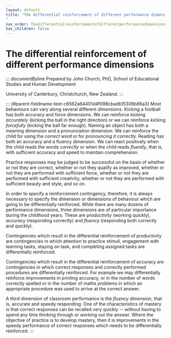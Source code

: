 ```yaml
---
layout: default
title: "The differential reinforcement of different performance dimensions 
"
nav_order: Thedifferentialreinforcementofdifferentperformancedimensions
has_children: false
---
```

# The differential reinforcement of different performance dimensions 


::: documentByline
Prepared by John Church, PhD, School of Educational Studies and Human
Development

University of Canterbury, Christchurch, New Zealand.
:::

::: {#parent-fieldname-text-c8562a64401d4f098cbadb15306b86a3}
Most behaviours can vary along several different *dimensions*. Kicking a
football has both accuracy and force dimensions. We can reinforce
kicking *accurately* (kicking the ball in the right direction) or we can
reinforce kicking *forcefully* (kicking the ball far enough). Naming an
object has both a meaning dimension and a pronunciation dimension. We
can reinforce the child for using the *correct word* or for *pronouncing
it correctly.* Reading has both an accuracy and a fluency dimension. We
can react positively when the child reads the words *correctly* or when
the child reads *fluently*, that is, with sufficient accuracy and speed
to maintain comprehension.

Practice responses may be judged to be successful on the basis of
whether or not they are correct, whether or not they qualify as
improved, whether or not they are performed with sufficient force,
whether or not they are performed with sufficient creativity, whether or
not they are performed with sufficient beauty and style, and so on.

In order to specify a reinforcement contingency, therefore, it is always
necessary to specify the dimension or dimensions of behaviour which are
going to be differentially reinforced. While there are many dozens of
performance dimensions, three dimensions are of particular importance
during the childhood years. These are *productivity* (working quickly),
*accuracy* (responding correctly) and *fluency* (responding both
correctly and quickly).

Contingencies which result in the differential reinforcement of
productivity are contingencies in which attention to practice stimuli,
engagement with learning tasks, staying on task, and completing assigned
tasks are differentially reinforced.

Contingencies which result in the differential reinforcement of accuracy
are contingencies in which correct responses and correctly performed
procedures are differentially reinforced. For example we may
differentially reinforce improvements in printing accuracy, or in the
number of words correctly spelled or in the number of maths problems in
which an appropriate procedure was used to arrive at the correct answer.

A third dimension of classroom performance is the *fluency dimension*,
that is, accurate and speedy responding. One of the characteristics of
mastery is that correct responses can be recalled very quickly --
without having to spend any time thinking through or working out the
answer. Where the objective of practice is to develop mastery, then it
is improvements in the speedy performance of correct responses which
needs to be differentially reinforced.
:::
